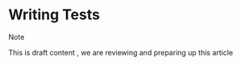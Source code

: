 # Writing Tests

> [!Note]
> This is draft content , we are reviewing and preparing up this article

